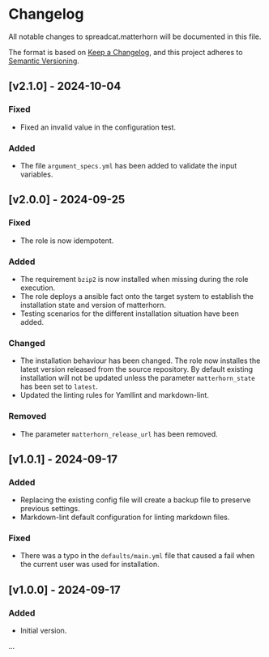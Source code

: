 # Changelog

All notable changes to spreadcat.matterhorn will be documented in this file.

The format is based on [Keep a Changelog](https://keepachangelog.com/en/1.0.0/),
and this project adheres to [Semantic Versioning](https://semver.org/spec/v2.0.0.html).

## [v2.1.0] - 2024-10-04

### Fixed

- Fixed an invalid value in the configuration test.

### Added

- The file `argument_specs.yml` has been added to validate the input variables.

## [v2.0.0] - 2024-09-25

### Fixed

- The role is now idempotent.

### Added

- The requirement `bzip2` is now installed when missing during the role execution.
- The role deploys a ansible fact onto the target system to establish the installation state and version of matterhorn.
- Testing scenarios for the different installation situation have been added.

### Changed

- The installation behaviour has been changed. The role now installes the latest version released from the source
  repository. By default existing installation will not be updated unless the parameter `matterhorn_state` has been set
  to `latest`.
- Updated the linting rules for Yamllint and markdown-lint.

### Removed

- The parameter `matterhorn_release_url` has been removed.

## [v1.0.1] - 2024-09-17

### Added

- Replacing the existing config file will create a backup file to preserve previous settings.
- Markdown-lint default configuration for linting markdown files.

### Fixed

- There was a typo in the `defaults/main.yml` file that caused a fail when the current user was used for installation.

## [v1.0.0] - 2024-09-17

### Added

- Initial version.

...
